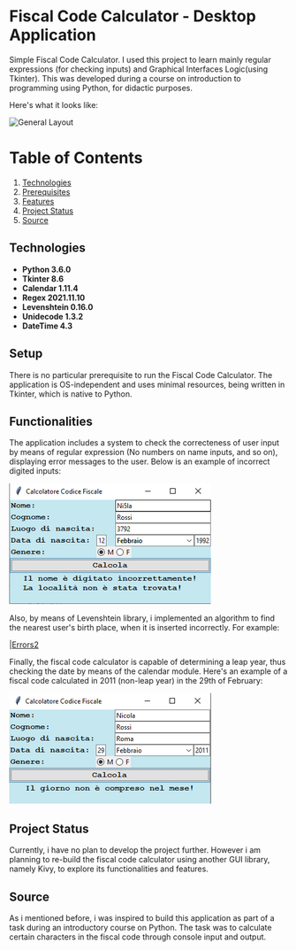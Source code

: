 # Fiscal Code Calculator - Desktop Application #
Simple Fiscal Code Calculator. I used this project to learn mainly regular expressions (for checking inputs) and Graphical Interfaces Logic(using Tkinter).
This was developed during a course on introduction to programming using Python, for didactic purposes. 

Here's what it looks like:

![General Layout](images_documentation/Fiscal_Code_General_Layout.PNG)
# Table of Contents #
1. [Technologies](#technologies)
2. [Prerequisites](#prerequisites)
3. [Features](#features)
4. [Project Status](#status)
5. [Source](#source)

## Technologies <a name="technologies"></a> 

* **Python 3.6.0**
* **Tkinter 8.6**
* **Calendar 1.11.4**
* **Regex 2021.11.10**
* **Levenshtein 0.16.0**
* **Unidecode 1.3.2**
* **DateTime 4.3**

## Setup <a name="prerequisites"></a> 

There is no particular prerequisite to run the Fiscal Code Calculator. The application is OS-independent and uses minimal resources, being written in Tkinter, which is native to Python.

## Functionalities <a name="features"></a> 

The application includes a system to check the correcteness of user input by means of regular expression (No numbers on name inputs, and so on), displaying error messages to the user.
Below is an example of incorrect digited inputs:

![Errors1](image_documentation/Fiscal_Code_Errors.PNG)

Also, by means of Levenshtein library, i implemented an algorithm to find the nearest user's birth place, when it is inserted incorrectly. For example:

|[Errors2](image_documentation/Fiscal_Code_Levenshtein.PNG)

Finally, the fiscal code calculator is capable of determining a leap year, thus checking the date by means of the calendar module. Here's an example of a fiscal code calculated in 2011 (non-leap year) in the 29th of February:

![Errors3](image_documentation/Fiscal_Code_Leap.PNG)

## Project Status<a name="status"></a>  

Currently, i have no plan to develop the project further. However i am planning to re-build the fiscal code calculator using another GUI library, namely Kivy, to explore its functionalities and features.

## Source <a name="source"></a> 

As i mentioned before, i was inspired to build this application as part of a task during an introductory course on Python.
The task was to calculate certain characters in the fiscal code through console input and output.


